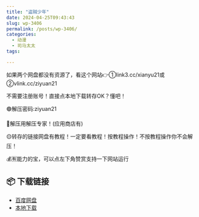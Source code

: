 ```yaml
---
title: "盗贼少年"
date: 2024-04-25T09:43:43
slug: wp-3406
permalink: /posts/wp-3406/
categories:
  - 动漫
  - 司马太太
tags:

---
```


如果两个网盘都没有资源了，看这个网站👉①link3.cc/xianyu21或②vlink.cc/ziyuan21

不需要注册账号！直接点本地下载转存OK？懂吧！

🟢解压密码:ziyuan21

🔵解压用解压专家！(应用商店有)

🟡转存的链接网盘有教程！一定要看教程！按教程操作！不按教程操作你不会解压！

💰🈶能力的宝，可以点左下角赞赏支持一下网站运行

## 📦 下载链接
- [百度网盘](https://blziyuan21.com/pay-download/3406?key=5c1b9cf489&down_id=0)
- [本地下载](https://blziyuan21.com/pay-download/3406?key=5c1b9cf489&down_id=1)

